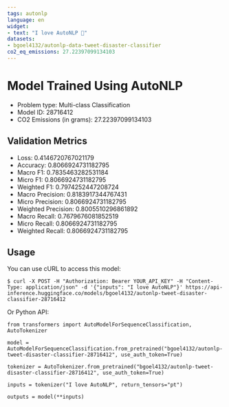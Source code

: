 ```yaml
---
tags: autonlp
language: en
widget:
- text: "I love AutoNLP 🤗"
datasets:
- bgoel4132/autonlp-data-tweet-disaster-classifier
co2_eq_emissions: 27.22397099134103
---
```


# Model Trained Using AutoNLP

- Problem type: Multi-class Classification
- Model ID: 28716412
- CO2 Emissions (in grams): 27.22397099134103

## Validation Metrics

- Loss: 0.4146720767021179
- Accuracy: 0.8066924731182795
- Macro F1: 0.7835463282531184
- Micro F1: 0.8066924731182795
- Weighted F1: 0.7974252447208724
- Macro Precision: 0.8183917344767431
- Micro Precision: 0.8066924731182795
- Weighted Precision: 0.8005510296861892
- Macro Recall: 0.7679676081852519
- Micro Recall: 0.8066924731182795
- Weighted Recall: 0.8066924731182795


## Usage

You can use cURL to access this model:

```
$ curl -X POST -H "Authorization: Bearer YOUR_API_KEY" -H "Content-Type: application/json" -d '{"inputs": "I love AutoNLP"}' https://api-inference.huggingface.co/models/bgoel4132/autonlp-tweet-disaster-classifier-28716412
```

Or Python API:

```
from transformers import AutoModelForSequenceClassification, AutoTokenizer

model = AutoModelForSequenceClassification.from_pretrained("bgoel4132/autonlp-tweet-disaster-classifier-28716412", use_auth_token=True)

tokenizer = AutoTokenizer.from_pretrained("bgoel4132/autonlp-tweet-disaster-classifier-28716412", use_auth_token=True)

inputs = tokenizer("I love AutoNLP", return_tensors="pt")

outputs = model(**inputs)
```